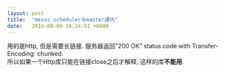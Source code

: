 ```yaml
---
layout: post
title:  "mesos scheduler与master通讯"
date:   2016-08-09 10:24:51 +0800
---
```


用的是http, 但是需要长链接. 服务器返回“200 OK” status code with Transfer-Encoding: chunked.  
所以如果一个Http库只能在链接close之后才解释, 这样的库**不能用**.
